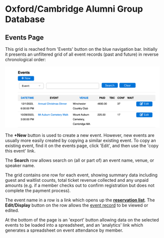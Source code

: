 # Oxford/Cambridge Alumni Group Database

## Events Page

This grid is reached from 'Events' button on the blue navigation bar. Initially it presents an unfiltered grid of all event records (past and future) in reverse chronological order:

![events grid](images/events.png)

The **+New** button is used to create a new event. However, new events are usually more easily created by copying a similar existing event. To copy an existing event, find it on the events page, click 'Edit', and then use the 'copy this event' link.

The **Search** row allows search on (all or part of) an event name, venue, or speaker name.

The grid contains one row for each event, showing summary data including guest and waitlist counts, total ticket revenue collected and any unpaid amounts (e.g. if a member checks out to confirm registration but does not complete the payment process).

The event name in a row is a link which opens up the [**reservation list**](reservation_list.md).
The **Edit/Display** button on the row allows the [event record](event_record.md) to be viewed or edited.

At the bottom of the page is an 'export' button allowing data on the selected events to be loaded into a spreadsheet, and an 'analytics' link which generates a spreadsheet on event attendance by member.
